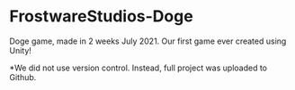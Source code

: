 # FrostwareStudios-Doge
Doge game, made in 2 weeks July 2021. Our first game ever created using Unity!

*We did not use version control. Instead, full project was uploaded to Github.
